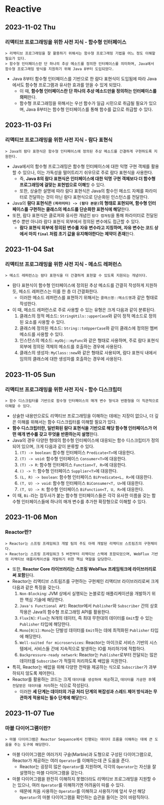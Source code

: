 # Reactive
## 2023-11-02 Thu
### 리액티브 프로그래밍을 위한 사전 지식 - 함수형 인터페이스
```
> 리액티브 프로그래밍을 잘 활용하기 위해서는 함수형 프로그래밍 기법을 어느 정도 이해할 필요가 있다.
> 함수형 인터페이스란 단 하나의 추상 메소드를 정의한 인터페이스를 의미하며, Java에서 함수형 프로그래밍 방식을 지원하기 위해 Java 8부터 도입되었다. 
```
* Java 8부터 함수형 인터페이스를 기반으로 한 람다 표현식이 도입됨에 따라 Java에서도 함수형 프로그램과 유사한 효과를 얻을 수 있게 되었다.
  * 이 때, **함수형 인터페이스란 단 하나의 추상 메소드만을 정의하는 인터페이스를 의미**한다.
  * 함수형 프로그래밍을 위해서는 우선 함수가 일급 시민으로 취급될 필요가 있으며, Java 8부터는 함수형 인터페이스를 통해 함수를 값으로 취급할 수 있다.

## 2023-11-03 Fri
### 리액티브 프로그래밍을 위한 사전 지식 - 람다 표현식
```
> Java의 람다 표현식은 함수형 인터페이스에 정의된 추상 메소드를 간결하게 구현하도록 지원한다.
```
* Java에서의 함수형 프로그래밍은 함수형 인터페이스에 대한 익명 구현 객체를 활용할 수 있으나, 이는 가독성을 떨어트리기 쉬우므로 주로 람다 표현식을 사용한다.
  * 즉, **Java 8의 람다 표현식은 인터페이스에 대한 익명 구현 객체보다 더 함수형 프로그래밍에 걸맞는 표현법으로 이해**할 수 있다.
  * 또한, 상술한 설명에 따라 람다 표현식은 Java의 함수인 메소드 자체를 파라미터로 전달하는 것이 아닌 람다 표현식으로 단순화된 인스턴스를 전달한다.
* Java의 **람다 표현식은 `(파라미터) -> (람다 본문)`의 형태로 표현되며, 함수형 인터페이스를 구현하는 클래스의 메소드를 단순화한 표현식에 해당**한다.
* 또한, 람다 표현식은 클로져와 유사한 개념인 `람다 캡쳐링`을 통해 파라미터로 전달된 변수 뿐만 아니라 람다 표현식 외부에서 정의된 변수에도 접근할 수 있다.
  * **람다 표현식 외부에 정의된 변수를 자유 변수라고 지칭하며, 자유 변수는 코드 상에서 마치 `final` 처럼 초기 값을 유지해야한다는 제약이 존재**한다.

## 2023-11-04 Sat
### 리액티브 프로그래밍을 위한 사전 지식 - 메소드 레퍼런스
```
> 메소드 레퍼런스는 람다 표현식을 더 간결하게 표현할 수 있도록 지원되는 개념이다.
```
* 람다 표현식이 함수형 인터페이스에 정의된 추상 메소드를 간결히 작성하게 지원하듯, 메소드 레퍼런스는 이를 한 층 더 간결화한다.
  * 이러한 메소드 레퍼런스를 표현하기 위해서는 `클래스명::메소드명`과 같은 형태로 작성한다.
* 이 때, 메소드 레퍼런스로 주로 사용할 수 있는 유형은 크게 다음과 같이 분류된다.
  1. 클래스의 정적 메소드: `StringUtils::upperCase`와 같이 정적 메소드로 정의된 요소를 사용할 수 있다.
  2. 클래스에 정의된 메소드: `String::toUpperCase`와 같이 클래스에 정의된 멤버 메소드를 사용할 수 있다.
  3. 인스턴스의 메소드: `myObj::myFunc`와 같은 형태로 사용하며, 주로 람다 표현식 외부에 정의된 객체의 메소드를 호출하는 경우에 사용된다.
  4. 클래스의 생성자: `MyClass::new`와 같은 형태로 사용되며, 람다 표현식 내에서 임의의 클래스에 대한 생성자를 호출하는 경우에 사용된다.

## 2023-11-05 Sun
### 리액티브 프로그래밍을 위한 사전 지식 - 함수 디스크립터
```
> 함수 디스크립터를 기반으로 함수형 인터페이스의 매개 변수 형식과 반환형을 더 직관적으로 이해할 수 있다.
```
* 상술한 내용만으로도 리액티브 프로그래밍을 이해하는 데에는 지장이 없으나, 더 깊은 이해를 위해서는 함수 디스크립터를 이해할 필요가 있다.
* **함수 디스크립터란, 일반화된 람다 표현식을 기반으로 해당 함수형 인터페이스가 어떤 매개 변수를 갖고 무엇을 반환하는지 설명**한다.
* Java의 경우 다양한 형태의 함수형 인터페이스에 대응되는 함수 디스크립터가 정의되어 있으며, 크게 다음과 같이 분류할 수 있다.
  1. `(T) -> boolean`: 함수형 인터페이스 `Predicate<T>`에 대응한다.
  2. `(T) -> void`: 함수형 인터페이스 `Consumer<T>`에 대응한다.
  3. `(T) -> R`: 함수형 인터페이스 `Function<T, R>`에 대응한다.
  4. `() -> T`: 함수형 인터페이스 `Supplier<T>`에 대응한다.
  5. `(L, R) -> boolean`: 함수형 인터페이스 `BiPredicate<L, R>`에 대응한다.
  6. `(T, U) -> void`: 함수형 인터페이스 `BiConsumer<T, U>`에 대응한다.
  7. `(T, U) -> R`: 함수형 인터페이스 `BiFunction<T, U, R>`에 대응한다.
* 이 때, `Bi-`라는 접두사가 붙는 함수형 인터페이스들은 각각 유사한 이름을 갖는 함수형 인터페이스들에 하나의 매개 변수를 추가한 확장형으로 이해할 수 있다.

## 2023-11-06 Mon
### Reactor란?
```
> Reactor는 스프링 프레임워크 개발 팀의 주도 아래 개발된 리액티브 스트림즈의 구현체이다.
> Reactor는 스프링 프레임워크 5 버전부터 리액티브 스택에 포함되었으며, WebFlux 기반의 리액티브 애플리케이션을 개발하기 위한 핵심 역할을 담당한다.
```
* 또한, **Reactor Core 라이브러리는 스프링 WebFlux 프레임워크에 라이브러리로써 포함**된다.
* Reactor는 리액티브 스트림즈를 구현하는 구현체인 리액티브 라이브러리로써 크게 다음과 같은 특징을 갖는다.
  1. `Non-Blocking`: JVM 상에서 실행되는 논블로킹 애플리케이션을 개발하기 위한 핵심 기술에 해당한다.
  2. `Java's Functional API`: Reactor에서 `Publisher`와 `Subscriber` 간의 상호작용은 Java의 함수형 프로그래밍 API를 활용한다.
  3. `Flux[N]`: `Flux`는 N개의 데이터, 즉 최대 무한대의 데이터를 `Emit`할 수 있는 `Publisher` 타입에 해당한다.
  4. `Mono[0|1]`: `Mono`는 단발성 데이터를 `Emit`하는 데에 최적화된 `Publisher` 타입에 해당한다.
  5. `Well-suited for microservices`: Reactor는 마이크로 서비스 기반의 시스템에서, 서비스들 간에 지속적으로 발생하는 IO를 처리하기에 적합하다.
  6. `Backpressure-ready network`: Reactor는 `Publisher`로부터 전달되는 많은 데이터를 `Subscriber`가 적절히 처리하도록 배압을 지원한다.
* 특히, Reactor는 배압을 위해 다양한 전략을 제공하는 식으로 `Subscriber`가 과부하되지 않도록 제어한다.
* Reactor를 활용하는 코드는 크게 `데이터를 생성하여 제공`하고, `데이터를 가공한 후`에 `전달받은 데이터를 처리`하는 식으로 작성된다.
  * 이러한 **세 단계는 데이터의 가공 처리 단계의 복잡성과 스레드 제어 방식과는 무관하게 적용되는 필수 단계에 해당**한다.

## 2023-11-07 Tue
### 마블 다이어그램이란?
```
> 마블 다이어그램은 Reactor Sequence에서 진행되는 데이터 흐름을 이해하는 데에 큰 도움을 주는 도구에 해당한다.
```
* 마블 다이어그램은 여러가지 구슬(Marble)과 도형으로 구성된 다이어그램으로, Reactor가 제공하는 여러 `Operator`를 이해하는데 큰 도움을 준다.
  * Reactor는 굉장히 많은 `Operator`를 지원하며, 각각의 `Operator`는 자신을 잘 설명하는 마블 다이어그램을 갖는다.
* 마블 다이어그램을 완전히 이해하지 못했더라도 리액티브 프로그래밍을 지원할 수는 있으나, 여러 `Operator`를 이해하기엔 어려움이 따를 수 있다.
  * 때문에 처음 사용하는 `Operator`를 이해하고 사용하기에 앞서 우선 해당 `Operator`의 마블 다이어그램을 확인하는 습관을 들이는 것이 바람직하다.